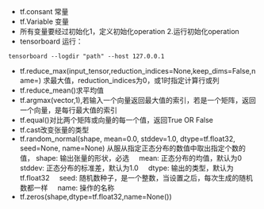 - tf.consant 常量
- tf.Variable 变量
- 所有变量要经过初始化1，定义初始化operation 2.运行初始化operation
- tensorboard 运行：
```
tensorboard --logdir "path" --host 127.0.0.1
```
- tf.reduce_max(input_tensor,reduction_indices=None,keep_dims=False,name=)
求最大值，reduction_indices为0，或1时指定计算行或列
- tf.reduce_mean()求平均值
- tf.argmax(vector,1),若输入一个向量返回最大值的索引，若是一个矩阵，返回一个向量，是每行最大值的索引
- tf.equal()对比两个矩阵或向量的每一个值，返回True OR False
- tf.cast改变张量的类型
- tf.random_normal(shape, mean=0.0, stddev=1.0, dtype=tf.float32, seed=None, name=None)
从服从指定正态分布的数值中取出指定个数的值， shape: 输出张量的形状，必选
    mean: 正态分布的均值，默认为0
    stddev: 正态分布的标准差，默认为1.0
    dtype: 输出的类型，默认为tf.float32
    seed: 随机数种子，是一个整数，当设置之后，每次生成的随机数都一样
    name: 操作的名称
- tf.zeros(shape,dtype=tf.float32,name=None())
